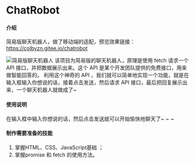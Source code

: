 # ChatRobot

#### 介绍
简易版聊天机器人，做了移动端的适配，预览效果链接：https://colbyzn.gitee.io/chatrobot

![简易版聊天机器人](https://gitee.com/colbyzn/BlogImages/raw/master/images/%E7%AE%80%E6%98%93%E7%89%88%E8%81%8A%E5%A4%A9%E6%9C%BA%E5%99%A8%E4%BA%BA.gif)
该项目为简易版的聊天机器人，原理是使用 fetch 请求一个 API 接口，并把数据展示出来。这个 API 是某个开发团队提供的免费接口，用来做智能回答的。
利用这个神奇的 API ，我们就可以简单地实现一个功能，就是在输入框输入你想说的话，接着点击发送，然后请求 API 接口，最后把回复展示出来，一个聊天机器人就做成了~


#### 使用说明

在输入框中输入你想说的话，然后点击发送就可以开始愉快地聊天了~ ~ ~


#### 制作需要准备的技能
1. 掌握HTML、CSS、JavaScript基础 ；
2. 掌握promise 和 fetch 的使用方法。